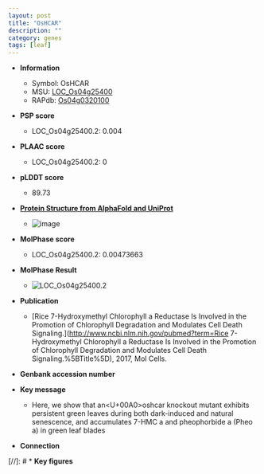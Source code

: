 ```yaml
---
layout: post
title: "OsHCAR"
description: ""
category: genes
tags: [leaf]
---
```


* **Information**  
    + Symbol: OsHCAR  
    + MSU: [LOC_Os04g25400](http://rice.plantbiology.msu.edu/cgi-bin/ORF_infopage.cgi?orf=LOC_Os04g25400)  
    + RAPdb: [Os04g0320100](http://rapdb.dna.affrc.go.jp/viewer/gbrowse_details/irgsp1?name=Os04g0320100)  

* **PSP score**  
    + LOC_Os04g25400.2: 0.004 

* **PLAAC score**  
    + LOC_Os04g25400.2: 0 

* **pLDDT score**
    + 89.73

* **[Protein Structure from AlphaFold and UniProt](https://www.uniprot.org/uniprotkb/Q7XTG7/entry#structure)**
    + ![image](https://ricepsp.github.io/images/Q7/AF-Q7XTG7-F1.png)

* **MolPhase score**
    + LOC_Os04g25400.2: 0.00473663

* **MolPhase Result**
    + ![LOC_Os04g25400.2](https://304243504.github.io/Pictures/LOC_Os04g/LOC_Os04g25400.2.png)

* **Publication**  
    + [Rice 7-Hydroxymethyl Chlorophyll a Reductase Is Involved in the Promotion of Chlorophyll Degradation and Modulates Cell Death Signaling.](http://www.ncbi.nlm.nih.gov/pubmed?term=Rice 7-Hydroxymethyl Chlorophyll a Reductase Is Involved in the Promotion of Chlorophyll Degradation and Modulates Cell Death Signaling.%5BTitle%5D), 2017, Mol Cells.

* **Genbank accession number**  

* **Key message**  
    + Here, we show that an<U+00A0>oshcar knockout mutant exhibits persistent green leaves during both dark-induced and natural senescence, and accumulates 7-HMC a and pheophorbide a (Pheo a) in green leaf blades

* **Connection**  

[//]: # * **Key figures**  


